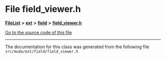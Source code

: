 

# File field\_viewer.h



[**FileList**](files.md) **>** [**ext**](dir_dee31a662aa40cb7fc08cb07824f4a9a.md) **>** [**field**](dir_67616bafb1e973d10aec465c6be4ad46.md) **>** [**field\_viewer.h**](field__viewer_8h.md)

[Go to the source code of this file](field__viewer_8h_source.md)





































































------------------------------
The documentation for this class was generated from the following file `src/muda/ext/field/field_viewer.h`

